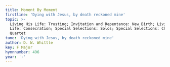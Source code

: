 ```yaml
---
title: Moment By Moment
firstline: 'Dying with Jesus, by death reckoned mine'
topic: >-
  Living His Life: Trusting; Invitation and Repentance: New Birth; Living His
  Life: Consecration; Special Selections: Solos; Special Selections: Choir or
  Quartet
tune: 'Dying with Jesus, by death reckoned mine'
author: D. W. Whittle
key: F Major
hymnnumber: 496
year: '-'
---
```

